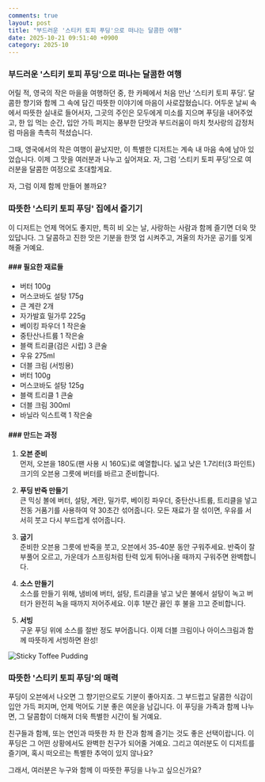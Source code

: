 ```yaml
---
comments: true
layout: post
title: "부드러운 '스티키 토피 푸딩'으로 떠나는 달콤한 여행"
date: 2025-10-21 09:51:40 +0900
category: 2025-10
---
```


### 부드러운 '스티키 토피 푸딩'으로 떠나는 달콤한 여행

어릴 적, 영국의 작은 마을을 여행하던 중, 한 카페에서 처음 만난 ‘스티키 토피 푸딩’. 달콤한 향기와 함께 그 속에 담긴 따뜻한 이야기에 마음이 사로잡혔습니다. 어두운 날씨 속에서 따뜻한 실내로 들어서자, 그곳의 주인은 모두에게 미소를 지으며 푸딩을 내어주었고, 한 입 먹는 순간, 입안 가득 퍼지는 풍부한 단맛과 부드러움이 마치 첫사랑의 감정처럼 마음을 촉촉히 적셨습니다.

그때, 영국에서의 작은 여행이 끝났지만, 이 특별한 디저트는 계속 내 마음 속에 남아 있었습니다. 이제 그 맛을 여러분과 나누고 싶어져요. 자, 그럼 ‘스티키 토피 푸딩’으로 여러분을 달콤한 여정으로 초대할게요.

자, 그럼 이제 함께 만들어 볼까요?

### 따뜻한 '스티키 토피 푸딩' 집에서 즐기기

이 디저트는 언제 먹어도 좋지만, 특히 비 오는 날, 사랑하는 사람과 함께 즐기면 더욱 맛있답니다. 그 달콤하고 진한 맛은 기분을 한껏 업 시켜주고, 겨울의 차가운 공기를 잊게 해줄 거예요.

#### ### 필요한 재료들

- 버터 100g
- 머스코바도 설탕 175g
- 큰 계란 2개
- 자가발효 밀가루 225g
- 베이킹 파우더 1 작은술
- 중탄산나트륨 1 작은술
- 블랙 트리클(검은 시럽) 3 큰술
- 우유 275ml
- 더블 크림 (서빙용)
- 버터 100g
- 머스코바도 설탕 125g
- 블랙 트리클 1 큰술
- 더블 크림 300ml
- 바닐라 익스트랙 1 작은술

#### ### 만드는 과정

1. **오븐 준비**  
먼저, 오븐을 180도(팬 사용 시 160도)로 예열합니다. 넓고 낮은 1.7리터(3 파인트) 크기의 오븐용 그릇에 버터를 바르고 준비합니다.

2. **푸딩 반죽 만들기**  
큰 믹싱 볼에 버터, 설탕, 계란, 밀가루, 베이킹 파우더, 중탄산나트륨, 트리클을 넣고 전동 거품기를 사용하여 약 30초간 섞어줍니다. 모든 재료가 잘 섞이면, 우유를 서서히 붓고 다시 부드럽게 섞어줍니다.

3. **굽기**  
준비한 오븐용 그릇에 반죽을 붓고, 오븐에서 35-40분 동안 구워주세요. 반죽이 잘 부풀어 오르고, 가운데가 스프링처럼 탄력 있게 튀어나올 때까지 구워주면 완벽합니다.

4. **소스 만들기**  
소스를 만들기 위해, 냄비에 버터, 설탕, 트리클을 넣고 낮은 불에서 설탕이 녹고 버터가 완전히 녹을 때까지 저어주세요. 이후 1분간 끓인 후 불을 끄고 준비합니다.

5. **서빙**  
구운 푸딩 위에 소스를 절반 정도 부어줍니다. 이제 더블 크림이나 아이스크림과 함께 따뜻하게 서빙하면 완성!

![Sticky Toffee Pudding](https://www.themealdb.com/images/media/meals/xqqqtu1511637379.jpg)

### 따뜻한 '스티키 토피 푸딩'의 매력

푸딩이 오븐에서 나오면 그 향기만으로도 기분이 좋아지죠. 그 부드럽고 달콤한 식감이 입안 가득 퍼지며, 언제 먹어도 기분 좋은 여운을 남깁니다. 이 푸딩을 가족과 함께 나누면, 그 달콤함이 더해져 더욱 특별한 시간이 될 거예요. 

친구들과 함께, 또는 연인과 따뜻한 차 한 잔과 함께 즐기는 것도 좋은 선택이랍니다. 이 푸딩은 그 어떤 상황에서도 완벽한 친구가 되어줄 거예요. 그리고 여러분도 이 디저트를 즐기며, 혹시 떠오르는 특별한 추억이 있지 않나요?

그래서, 여러분은 누구와 함께 이 따뜻한 푸딩을 나누고 싶으신가요?